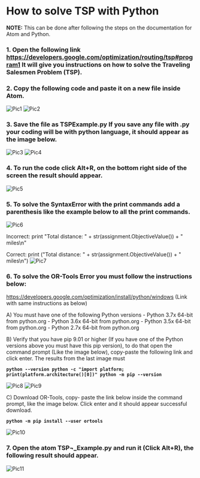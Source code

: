 # How to solve TSP with Python

**NOTE:** This can be done after following the steps on the documentation for Atom and Python.

### 1.	Open the following link https://developers.google.com/optimization/routing/tsp#program1 It will give you instructions on how to solve the Traveling Salesmen Problem (TSP).


### 2.	Copy the following code and paste it on a new file inside Atom.

![Pic1](https://user-images.githubusercontent.com/47669890/58341743-907bf800-7e14-11e9-9fac-eb8f20a2f0be.png)
![Pic2](https://user-images.githubusercontent.com/47669890/58341755-983b9c80-7e14-11e9-8895-3ca030e1c42b.png)


### 3.	Save the file as TSPExample.py If you save any file with .py your coding will be with python language, it should appear as the image below.

![Pic3](https://user-images.githubusercontent.com/47669890/58341757-9b368d00-7e14-11e9-86be-69e7b1513142.png)
![Pic4](https://user-images.githubusercontent.com/47669890/58341758-9d005080-7e14-11e9-8ace-73869548f694.png)


### 4.	To run the code click Alt+R, on the bottom right side of the screen the result should appear.

![Pic5](https://user-images.githubusercontent.com/47669890/58341761-9f62aa80-7e14-11e9-970c-9ef6506c482b.png)


### 5.	To solve the SyntaxError with the print commands add a parenthesis like the example below to all the print commands.
![Pic6](https://user-images.githubusercontent.com/47669890/58341764-a1c50480-7e14-11e9-891e-0e42e81d2b1b.png)


Incorrect:  print "Total distance: " + str(assignment.ObjectiveValue()) + " miles\n"

Correct:  print ("Total distance: " + str(assignment.ObjectiveValue()) + " miles\n")
![Pic7](https://user-images.githubusercontent.com/47669890/58341773-a4275e80-7e14-11e9-841e-243e1530177e.png)


### 6.	To solve the OR-Tools Error you must follow the instructions below:
https://developers.google.com/optimization/install/python/windows (Link with same instructions as below)


A)	 You must have one of the following Python versions
    - Python 3.7x 64-bit from python.org
    - Python 3.6x 64-bit from python.org
    - Python 3.5x 64-bit from python.org
    - Python 2.7x 64-bit from python.org
    
B)	Verify that you have pip 9.01 or higher (If you have one of the Python versions above you must have this pip version), to do that open the command prompt (Like the image below), copy-paste the following link and click enter. The results from the last image must 

**`python --version
python -c "import platform; print(platform.architecture()[0])"
python -m pip --version
`**

![Pic8](https://user-images.githubusercontent.com/47669890/58341781-a8ec1280-7e14-11e9-8d17-f890f31b3be9.png)
![Pic9](https://user-images.githubusercontent.com/47669890/58341788-ac7f9980-7e14-11e9-82af-532bc26b15f8.png)


C)	Download OR-Tools, copy- paste the link below inside the command prompt, like the image below. Click enter and it should appear successful download.

**`python -m pip install --user ortools`**

![Pic10](https://user-images.githubusercontent.com/47669890/58341791-aee1f380-7e14-11e9-844f-d630254ccb87.png)

### 7.	Open the atom TSP¬_Example.py and run it (Click Alt+R), the following result should appear.

![Pic11](https://user-images.githubusercontent.com/47669890/58341809-b6090180-7e14-11e9-9366-e1a500229d43.png)
